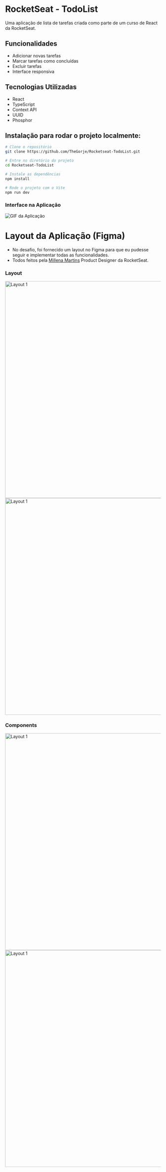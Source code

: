 # RocketSeat - TodoList
Uma aplicação de lista de tarefas criada como parte de um curso de React da RocketSeat.

## Funcionalidades

- Adicionar novas tarefas
- Marcar tarefas como concluídas
- Excluir tarefas
- Interface responsiva

## Tecnologias Utilizadas

- React
- TypeScript
- Context API
- UUID
- Phosphor

## Instalação para rodar o projeto localmente: 
```bash
# Clone o repositório
git clone https://github.com/TheGorje/Rocketseat-TodoList.git

# Entre no diretório do projeto
cd Rocketseat-TodoList

# Instale as dependências
npm install

# Rode o projeto com o Vite
npm run dev
```

### Interface na Aplicação

![GIF da Aplicação](.github/aplicação.gif)


# Layout da Aplicação (Figma)
- No desafio, foi fornecido um layout no Figma para que eu pudesse seguir e implementar todas as funcionalidades.
- Todos feitos pela [Millena Martins](https://www.linkedin.com/in/millenamartins/) Product Designer da RocketSeat.

### Layout
<img src=".github/TodoEmpty.png" alt="Layout 1" width="700"/>
<img src=".github/Todo.png" alt="Layout 1" width="700"/>



### Components
<img src=".github/Estilos.png" alt="Layout 1" width="700"/>
<img src=".github/Componentes.png" alt="Layout 1" width="700"/>

